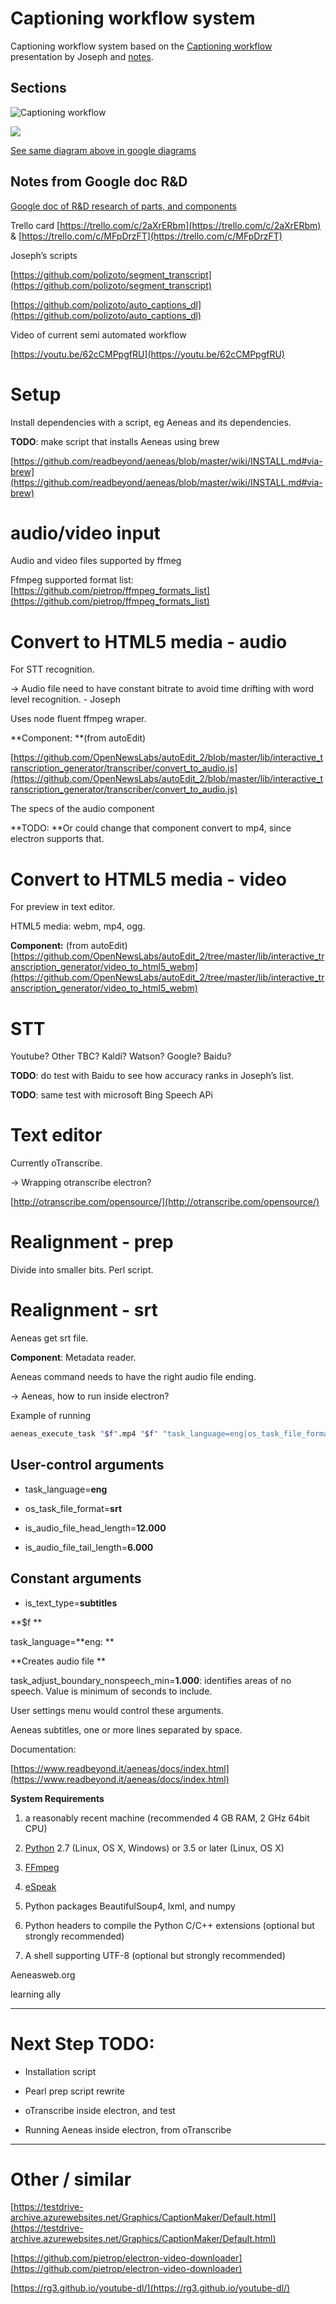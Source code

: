 # Captioning workflow system


Captioning workflow system based on the [Captioning workflow](/remote-presentations/captioning-workflow.md) presentation by Joseph and [notes](/remote-presentations/captioning-workflow/needs-for-captioning-tool.md). 


## Sections


![Captioning workflow](/assets/captioning_workflow.png)



<img src="https://docs.google.com/drawings/d/e/2PACX-1vTI-q9lNWreAGw-piKQ5XdYKH_7g4mp3tITypsW0aNrW2WbNe4M_WhqBSNMNOAlxuoX6YTSwST39COr/pub?w=2039&amp;h=704">

[See same diagram above in google diagrams](https://docs.google.com/drawings/d/1LWD2lEcOM42XbMAQ9bWemyP7bGuKxUWxQp9cfY0ckiU/edit?usp=sharing)


## Notes from Google doc R&D
[Google doc of R&D research of parts, and components](https://docs.google.com/document/d/1yrPSgLnGW4mWBXCHAxR0STzm--lpV_6nglcqhM8EkDc/edit?usp=sharing)





Trello card [https://trello.com/c/2aXrERbm](https://trello.com/c/2aXrERbm)  & [https://trello.com/c/MFpDrzFT](https://trello.com/c/MFpDrzFT) 

Joseph’s scripts 

[https://github.com/polizoto/segment_transcript](https://github.com/polizoto/segment_transcript) 

[https://github.com/polizoto/auto_captions_dl](https://github.com/polizoto/auto_captions_dl) 

Video of current semi automated workflow

[https://youtu.be/62cCMPpgfRU](https://youtu.be/62cCMPpgfRU) 

 

# Setup

Install dependencies with a script, eg Aeneas and its dependencies.

**TODO**: make script that installs Aeneas using brew

[https://github.com/readbeyond/aeneas/blob/master/wiki/INSTALL.md#via-brew](https://github.com/readbeyond/aeneas/blob/master/wiki/INSTALL.md#via-brew) 

# audio/video input

Audio and video files supported by ffmeg 

Ffmpeg supported format list: [https://github.com/pietrop/ffmpeg_formats_list](https://github.com/pietrop/ffmpeg_formats_list) 

# Convert to HTML5 media - audio 

For STT recognition.

→ Audio file need to have constant bitrate to avoid time drifting with word level recognition. - Joseph

Uses node fluent ffmpeg wraper.

**Component: **(from autoEdit) 

[https://github.com/OpenNewsLabs/autoEdit_2/blob/master/lib/interactive_transcription_generator/transcriber/convert_to_audio.js](https://github.com/OpenNewsLabs/autoEdit_2/blob/master/lib/interactive_transcription_generator/transcriber/convert_to_audio.js) 

The specs of the audio component 

**TODO: **Or could change that component convert to mp4, since electron supports that. 

# Convert to HTML5 media - video

For preview in text editor.

HTML5 media: webm, mp4, ogg.

**Component:** (from autoEdit) [https://github.com/OpenNewsLabs/autoEdit_2/tree/master/lib/interactive_transcription_generator/video_to_html5_webm](https://github.com/OpenNewsLabs/autoEdit_2/tree/master/lib/interactive_transcription_generator/video_to_html5_webm) 

# STT

Youtube? Other TBC? Kaldi? Watson? Google? Baidu?

**TODO**: do test with Baidu to see how accuracy ranks in Joseph’s list. 

**TODO**: same test with microsoft Bing Speech APi

# Text editor

Currently oTranscribe. 

→ Wrapping otranscribe electron?

[http://otranscribe.com/opensource/](http://otranscribe.com/opensource/) 

# Realignment - prep

Divide into smaller bits. Perl script. 

# Realignment - srt 

Aeneas get srt file.

**Component**: Metadata reader. 

Aeneas command needs to have the right audio file ending.

→ Aeneas, how to run inside electron?

Example of running 

```bash
aeneas_execute_task "$f".mp4 "$f" "task_language=eng|os_task_file_format=srt|is_text_type=subtitles|is_audio_file_head_length=12.000|is_audio_file_tail_length=6.000|task_adjust_boundary_nonspeech_min=1.000|task_adjust_boundary_nonspeech_string=REMOVE|task_adjust_boundary_algorithm=percent|task_adjust_boundary_percent_value=75|is_text_file_ignore_regex=[*]" "$f".srt --output-html
```


## User-control arguments

* task_language=**eng**

* os_task_file_format=**srt**

* is_audio_file_head_length=**12.000**

* is_audio_file_tail_length=**6.000**

## Constant arguments 

* is_text_type=**subtitles**

**$f **

task_language=**eng: **

**Creates audio file **

task_adjust_boundary_nonspeech_min=**1.000**: identifies areas of no speech. Value is minimum of seconds to include.

User settings menu would control these arguments.

Aeneas subtitles, one or more lines separated by space.

Documentation:

[https://www.readbeyond.it/aeneas/docs/index.html](https://www.readbeyond.it/aeneas/docs/index.html)

**System Requirements**

1. a reasonably recent machine (recommended 4 GB RAM, 2 GHz 64bit CPU)

2. [Python](https://python.org/) 2.7 (Linux, OS X, Windows) or 3.5 or later (Linux, OS X)

3. [FFmpeg](https://www.ffmpeg.org/)

4. [eSpeak](http://espeak.sourceforge.net/)

5. Python packages BeautifulSoup4, lxml, and numpy

6. Python headers to compile the Python C/C++ extensions (optional but strongly recommended)

7. A shell supporting UTF-8 (optional but strongly recommended)

Aeneasweb.org

learning ally

* * *


# Next Step TODO: 

* Installation script

* Pearl prep script rewrite 

* oTranscribe inside electron, and test

* Running Aeneas inside electron, from oTranscribe 

* * *


# Other / similar

[https://testdrive-archive.azurewebsites.net/Graphics/CaptionMaker/Default.html](https://testdrive-archive.azurewebsites.net/Graphics/CaptionMaker/Default.html)

[https://github.com/pietrop/electron-video-downloader](https://github.com/pietrop/electron-video-downloader) 

[https://rg3.github.io/youtube-dl/](https://rg3.github.io/youtube-dl/) 

